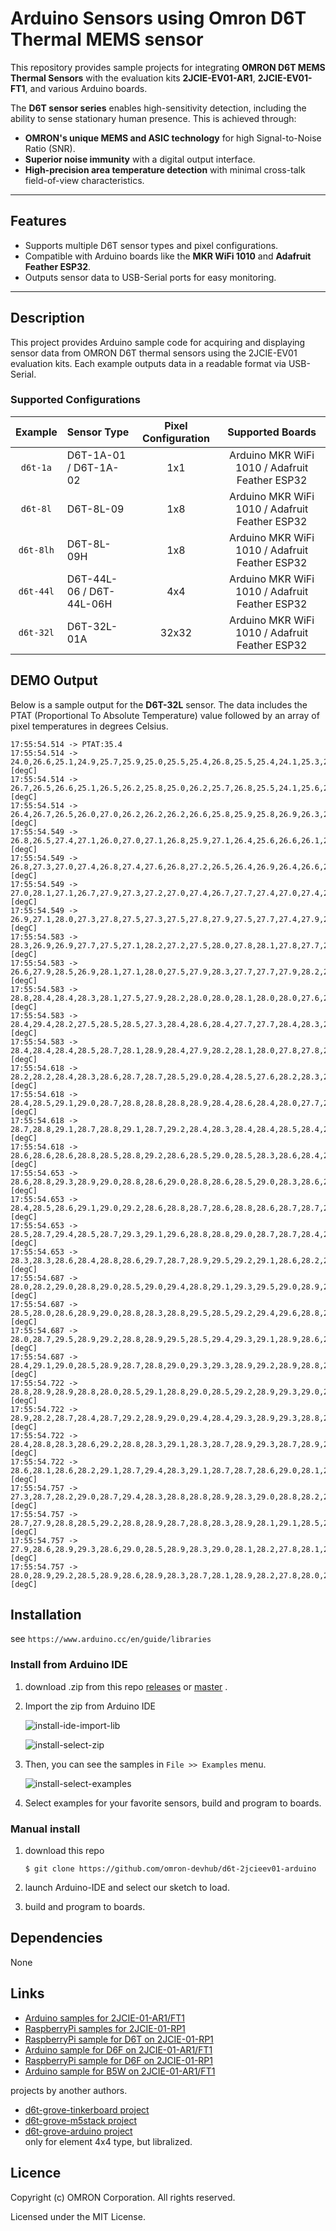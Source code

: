 # Arduino Sensors using Omron D6T Thermal MEMS sensor
This repository provides sample projects for integrating **OMRON D6T MEMS Thermal Sensors** with the evaluation kits **2JCIE-EV01-AR1**, **2JCIE-EV01-FT1**, and various Arduino boards.

The **D6T sensor series** enables high-sensitivity detection, including the ability to sense stationary human presence. This is achieved through:

- **OMRON's unique MEMS and ASIC technology** for high Signal-to-Noise Ratio (SNR).
- **Superior noise immunity** with a digital output interface.
- **High-precision area temperature detection** with minimal cross-talk field-of-view characteristics.
---
## Features

- Supports multiple D6T sensor types and pixel configurations.
- Compatible with Arduino boards like the **MKR WiFi 1010** and **Adafruit Feather ESP32**.
- Outputs sensor data to USB-Serial ports for easy monitoring.
---
## Description
This project provides Arduino sample code for acquiring and displaying sensor data from OMRON D6T thermal sensors using the 2JCIE-EV01 evaluation kits. Each example outputs data in a readable format via USB-Serial.
### Supported Configurations

| **Example** | **Sensor Type**            | **Pixel Configuration** | **Supported Boards**                           |
|:-----------:|:---------------------------|:------------------------:|:----------------------------------------------:|
| `d6t-1a`    | D6T-1A-01 / D6T-1A-02      | 1x1                     | Arduino MKR WiFi 1010 / Adafruit Feather ESP32 |
| `d6t-8l`    | D6T-8L-09                  | 1x8                     | Arduino MKR WiFi 1010 / Adafruit Feather ESP32 |
| `d6t-8lh`   | D6T-8L-09H                 | 1x8                     | Arduino MKR WiFi 1010 / Adafruit Feather ESP32 |
| `d6t-44l`   | D6T-44L-06 / D6T-44L-06H   | 4x4                     | Arduino MKR WiFi 1010 / Adafruit Feather ESP32 |
| `d6t-32l`   | D6T-32L-01A                | 32x32                   | Arduino MKR WiFi 1010 / Adafruit Feather ESP32 |

## DEMO Output
Below is a sample output for the **D6T-32L** sensor. The data includes the PTAT (Proportional To Absolute Temperature) value followed by an array of pixel temperatures in degrees Celsius.

```
17:55:54.514 -> PTAT:35.4
17:55:54.514 -> 24.0,26.6,25.1,24.9,25.7,25.9,25.0,25.5,25.4,26.8,25.5,25.4,24.1,25.3,25.6,25.2,25.0,25.2,24.2,24.2,25.1,25.4,23.2,26.1,26.4,25.3,27.3,26.4,24.4,26.8,23.4,22.0 [degC]
17:55:54.514 -> 26.7,26.5,26.6,25.1,26.5,26.2,25.8,25.0,26.2,25.7,26.8,25.5,24.1,25.6,25.6,25.3,25.1,25.3,24.2,24.5,25.0,23.2,23.9,24.1,25.4,27.3,24.8,25.8,26.8,23.4,25.1,23.1 [degC]
17:55:54.514 -> 26.4,26.7,26.5,26.0,27.0,26.2,26.2,26.2,26.6,25.8,25.9,25.8,26.9,26.3,26.8,25.6,25.6,25.9,25.4,25.4,24.8,23.9,24.1,25.3,25.8,24.8,26.0,25.2,26.9,25.2,23.1,24.6 [degC]
17:55:54.549 -> 26.8,26.5,27.4,27.1,26.0,27.0,27.1,26.8,25.9,27.1,26.4,25.6,26.6,26.1,26.3,25.8,26.2,26.1,26.1,26.2,26.4,25.7,25.3,25.3,26.2,25.8,25.2,27.0,25.9,26.1,24.6,21.4 [degC]
17:55:54.549 -> 26.8,27.3,27.0,27.4,26.8,27.4,27.6,26.8,27.2,26.5,26.4,26.9,26.4,26.6,27.3,27.0,27.0,27.1,26.5,26.2,25.6,26.4,26.2,26.1,25.7,26.8,26.7,25.6,26.2,24.7,26.0,25.6 [degC]
17:55:54.549 -> 27.0,28.1,27.1,26.7,27.9,27.3,27.2,27.0,27.4,26.7,27.7,27.4,27.0,27.4,27.2,27.2,27.0,27.3,26.9,27.2,26.8,25.8,26.3,25.8,26.5,26.9,26.2,26.5,24.7,25.8,25.7,25.4 [degC]
17:55:54.549 -> 26.9,27.1,28.0,27.3,27.8,27.5,27.3,27.5,27.8,27.9,27.5,27.7,27.4,27.9,27.5,26.8,26.5,27.3,27.0,26.6,26.7,26.6,26.9,26.9,26.6,26.0,26.0,26.8,26.0,25.8,25.1,24.3 [degC]
17:55:54.583 -> 28.3,26.9,26.9,27.7,27.5,27.1,28.2,27.2,27.5,28.0,27.8,28.1,27.8,27.7,27.7,27.4,28.0,27.8,27.3,27.1,27.3,26.9,26.8,27.3,26.2,26.9,27.0,26.2,25.6,25.9,24.3,25.9 [degC]
17:55:54.583 -> 26.6,27.9,28.5,26.9,28.1,27.1,28.0,27.5,27.9,28.3,27.7,27.7,27.9,28.2,27.4,27.6,27.8,27.8,27.6,27.2,27.3,27.4,27.0,27.8,26.6,26.7,25.9,25.6,25.8,25.5,26.1,26.0 [degC]
17:55:54.583 -> 28.8,28.4,28.4,28.3,28.1,27.5,27.9,28.2,28.0,28.0,28.1,28.0,28.0,27.6,28.1,28.1,27.9,27.9,27.8,27.4,27.2,27.4,27.5,27.2,27.4,27.3,27.3,26.0,26.1,25.9,26.7,26.4 [degC]
17:55:54.583 -> 28.4,29.4,28.2,27.5,28.5,28.5,27.3,28.4,28.6,28.4,27.7,27.7,28.4,28.3,28.2,27.7,27.8,27.5,27.7,27.9,27.0,27.4,27.4,27.3,27.0,27.2,27.2,25.4,26.2,26.5,26.5,26.4 [degC]
17:55:54.583 -> 28.4,28.4,28.4,28.5,28.7,28.1,28.9,28.4,27.9,28.2,28.1,28.0,27.8,27.8,27.8,27.4,28.0,27.7,27.2,27.3,27.8,27.9,27.3,27.5,27.3,27.4,27.0,27.0,26.8,26.4,26.3,26.3 [degC]
17:55:54.618 -> 28.2,28.2,28.4,28.3,28.6,28.7,28.7,28.5,29.0,28.4,28.5,27.6,28.2,28.3,27.9,27.8,27.9,27.8,27.8,27.8,27.5,28.0,27.6,26.9,27.7,27.3,26.6,26.9,27.4,26.4,26.5,26.6 [degC]
17:55:54.618 -> 28.4,28.5,29.1,29.0,28.7,28.8,28.8,28.8,28.9,28.4,28.6,28.4,28.0,27.7,28.2,28.6,27.9,27.8,28.2,27.9,27.8,27.8,27.8,28.2,28.1,27.2,27.5,27.1,26.4,27.2,26.8,26.6 [degC]
17:55:54.618 -> 28.7,28.8,29.1,28.7,28.8,29.1,28.7,29.2,28.4,28.3,28.4,28.4,28.5,28.4,28.2,28.3,27.9,27.8,28.1,28.2,27.4,27.7,27.8,28.1,27.7,27.7,27.8,27.0,27.1,26.9,26.2,26.0 [degC]
17:55:54.618 -> 28.6,28.6,28.6,28.8,28.5,28.8,29.2,28.6,28.5,29.0,28.5,28.3,28.6,28.4,28.6,28.4,28.4,28.3,28.1,27.9,27.9,28.0,27.5,27.8,27.5,27.1,27.9,27.4,27.0,26.9,26.4,26.3 [degC]
17:55:54.653 -> 28.6,28.8,29.3,28.9,29.0,28.8,28.6,29.0,28.8,28.6,28.5,29.0,28.3,28.6,28.2,28.1,28.5,28.0,28.4,28.6,28.6,28.1,27.8,27.9,27.4,27.3,27.5,27.1,27.7,26.6,26.6,26.6 [degC]
17:55:54.653 -> 28.4,28.5,28.6,29.1,29.0,29.2,28.6,28.8,28.7,28.6,28.8,28.6,28.7,28.7,28.5,28.6,28.5,28.3,28.1,28.3,27.9,28.4,28.0,28.1,28.3,27.8,27.5,27.4,26.1,26.7,26.0,25.8 [degC]
17:55:54.653 -> 28.5,28.7,29.4,28.5,28.7,29.3,29.1,29.6,28.8,28.8,29.0,28.7,28.7,28.4,28.6,28.8,28.3,28.3,28.6,28.3,28.5,27.8,28.0,28.0,28.2,27.6,27.5,27.4,27.2,26.5,26.1,26.0 [degC]
17:55:54.653 -> 28.3,28.3,28.6,28.4,28.8,28.6,29.7,28.7,28.9,29.5,29.2,29.1,28.6,28.2,28.8,28.5,28.6,28.9,28.8,28.7,29.0,28.6,28.4,27.7,28.1,28.1,27.5,27.2,27.7,26.8,26.0,25.8 [degC]
17:55:54.687 -> 28.0,28.2,29.0,28.8,29.0,28.5,29.0,29.4,28.8,29.1,29.3,29.5,29.0,28.9,28.8,28.9,28.7,28.7,28.7,28.6,28.9,28.0,28.3,28.2,27.6,27.9,27.7,26.5,27.2,26.3,26.1,26.0 [degC]
17:55:54.687 -> 28.5,28.0,28.6,28.9,29.0,28.8,28.3,28.8,29.5,28.5,29.2,29.4,29.6,28.8,28.8,29.0,28.9,28.7,29.0,28.6,28.3,28.4,28.5,28.3,28.4,28.2,27.7,27.0,27.7,26.9,26.1,26.7 [degC]
17:55:54.687 -> 28.0,28.7,29.5,28.9,29.2,28.8,28.9,29.5,28.5,29.4,29.3,29.1,28.9,28.6,29.4,29.2,29.2,28.9,28.8,28.0,28.3,28.8,28.9,28.3,28.5,28.3,27.4,27.4,26.5,27.1,27.1,26.2 [degC]
17:55:54.687 -> 28.4,29.1,29.0,28.5,28.9,28.7,28.8,29.0,29.3,29.3,28.9,29.2,28.9,28.8,28.7,28.9,29.2,29.0,29.2,28.9,28.9,28.7,28.0,28.7,28.0,27.6,28.1,27.0,26.8,26.9,27.5,26.7 [degC]
17:55:54.722 -> 28.8,28.9,28.9,28.8,28.0,28.5,29.1,28.8,29.0,28.5,29.2,28.9,29.3,29.0,28.4,29.0,28.7,28.7,28.7,28.5,28.8,28.4,28.0,28.4,28.1,28.1,27.0,27.3,27.3,27.2,26.5,26.7 [degC]
17:55:54.722 -> 28.9,28.2,28.7,28.4,28.7,29.2,28.9,29.0,29.4,28.4,29.3,28.9,29.3,28.8,28.9,28.7,29.2,28.5,28.3,28.6,29.0,28.7,28.5,28.1,28.8,27.4,27.7,27.5,27.8,27.1,26.9,26.5 [degC]
17:55:54.722 -> 28.4,28.8,28.3,28.6,29.2,28.8,28.3,29.1,28.3,28.7,28.9,29.3,28.7,28.9,29.1,28.7,28.9,28.6,28.4,26.9,27.6,28.3,28.2,28.8,28.5,27.6,27.9,27.9,27.1,26.9,27.0,26.8 [degC]
17:55:54.722 -> 28.6,28.1,28.6,28.2,29.1,28.7,29.4,28.3,29.1,28.7,28.7,28.6,29.0,28.1,29.3,28.8,28.3,28.7,29.0,28.8,28.6,28.3,28.1,27.9,27.8,28.2,27.6,27.1,27.3,27.1,27.1,26.1 [degC]
17:55:54.757 -> 27.3,28.7,28.2,29.0,28.7,29.4,28.3,28.8,28.8,28.9,28.3,29.0,28.8,28.2,28.5,28.1,28.6,28.5,28.5,28.9,28.6,28.1,27.8,27.9,28.2,28.4,28.2,27.5,27.3,27.5,27.2,26.8 [degC]
17:55:54.757 -> 28.7,27.9,28.8,28.5,29.2,28.8,28.9,28.7,28.8,28.3,28.9,28.1,29.1,28.5,28.5,28.2,28.7,28.6,28.3,28.5,28.0,28.8,27.6,28.2,28.0,27.6,27.2,28.4,27.5,26.7,27.0,27.2 [degC]
17:55:54.757 -> 27.9,28.6,28.9,29.3,28.6,29.0,28.5,28.9,28.3,29.0,28.1,28.2,27.8,28.1,28.4,28.5,29.1,27.7,28.0,27.7,28.6,28.4,28.7,27.9,27.8,28.0,27.8,27.5,26.9,27.6,26.6,27.0 [degC]
17:55:54.757 -> 28.0,28.9,29.2,28.5,28.9,28.6,28.9,28.3,28.7,28.1,28.9,28.2,27.8,28.0,28.4,28.6,29.2,27.5,27.9,27.5,28.8,28.5,28.2,27.5,27.9,27.8,28.0,27.0,26.6,26.9,27.6,26.3 [degC]
```


## Installation
see `https://www.arduino.cc/en/guide/libraries`

### Install from Arduino IDE
1. download .zip from this repo [releases](releases)
    or [master](archive/master.zip) .
2. Import the zip from Arduino IDE

    ![install-ide-import-lib](https://user-images.githubusercontent.com/48547675/55043017-9a34e980-5077-11e9-885d-03f9f82e3491.JPG)

    ![install-select-zip](https://user-images.githubusercontent.com/48547675/55043034-a7ea6f00-5077-11e9-99d5-26423fb652b5.JPG)

3. Then, you can see the samples in `File >> Examples` menu.

    ![install-select-examples](https://user-images.githubusercontent.com/48547675/55043028-a28d2480-5077-11e9-8365-6745cda417ff.JPG)

4. Select examples for your favorite sensors, build and program to boards.

### Manual install
1. download this repo

    ```shell
    $ git clone https://github.com/omron-devhub/d6t-2jcieev01-arduino
    ```

2. launch Arduino-IDE and select our sketch to load.
3. build and program to boards.


## Dependencies
None

## Links
- [Arduino samples for 2JCIE-01-AR1/FT1](https://github.com/omron-devhub/2jcieev01-arduino)
- [RaspberryPi samples for 2JCIE-01-RP1](https://github.com/omron-devhub/2jcieev01-raspberrypi)
- [RaspberryPi sample for D6T on 2JCIE-01-RP1](https://github.com/omron-devhub/d6t-2jcieev01-raspberrypi)
- [Arduino sample for D6F on 2JCIE-01-AR1/FT1](https://github.com/omron-devhub/d6f-2jcieev01-arduino)
- [RaspberryPi sample for D6F on 2JCIE-01-RP1](https://github.com/omron-devhub/d6f-2jcieev01-raspberrypi)
- [Arduino sample for B5W on 2JCIE-01-AR1/FT1](https://github.com/omron-devhub/b5w-2jcieev01-arduino)

projects by another authors.

- [d6t-grove-tinkerboard project](https://github.com/omron-devhub/d6t-grove-tinkerboard)
- [d6t-grove-m5stack project](https://github.com/omron-devhub/d6t-grove-m5stack)
- [d6t-grove-arduino project](https://github.com/omron-devhub/d6t-grove-arduino)  
    only for element 4x4 type, but libralized.


## Licence
Copyright (c) OMRON Corporation. All rights reserved.

Licensed under the MIT License.

